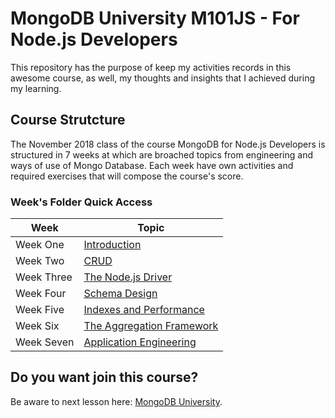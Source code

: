 # MongoDB University M101JS - For Node.js Developers

This repository has the purpose of keep my activities records in this awesome course, as well, my thoughts and insights that I achieved during my learning.

## Course Strutcture

The November 2018 class of the course MongoDB for Node.js Developers is structured in 7 weeks at which are broached topics from engineering and ways of use of Mongo Database. Each week have own activities and required exercises that will compose the course's score.

### Week's Folder Quick Access

| Week  | Topic |
| ------------- | ------------- |
| Week One  | [Introduction](lucascco/mongoDBUniversity-M101JS/tree/master/homework/week1)  |
| Week Two  | [CRUD](lucascco/mongoDBUniversity-M101JS/tree/master/homework/week2)  |
| Week Three  | [The Node.js Driver](lucascco/mongoDBUniversity-M101JS/tree/master/homework/week3)  |
| Week Four  | [Schema Design](lucascco/mongoDBUniversity-M101JS/tree/master/homework/week4)  |
| Week Five  | [Indexes and Performance](lucascco/mongoDBUniversity-M101JS/tree/master/homework/week5)  |
| Week Six  | [The Aggregation Framework](lucascco/mongoDBUniversity-M101JS/tree/master/homework/week6)  |
| Week Seven  | [Application Engineering](lucascco/mongoDBUniversity-M101JS/tree/master/homework/week7)  |

## Do you want join this course?

Be aware to next lesson here: [MongoDB University](https://university.mongodb.com/).